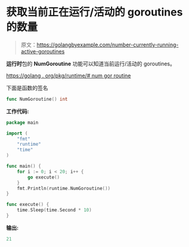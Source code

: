 # 获取当前正在运行/活动的 goroutines 的数量

> 原文：<https://golangbyexample.com/number-currently-running-active-goroutines>

**运行时**包的 **NumGoroutine** 功能可以知道当前运行/活动的 goroutines。

[https://golang . org/pkg/runtime/# num gor routine](https://golang.org/pkg/runtime/#NumGoroutine)

下面是函数的签名

```go
func NumGoroutine() int
```

**工作代码:**

```go
package main

import (
    "fmt"
    "runtime"
    "time"
)

func main() {
    for i := 0; i < 20; i++ {
        go execute()
    }
    fmt.Println(runtime.NumGoroutine())
}

func execute() {
    time.Sleep(time.Second * 10)
}
```

**输出:**

```go
21
```